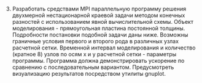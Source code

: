 3. Разработать средствами MPI параллельную программу решения двухмерной нестационарной краевой задачи методом конечных разностей с использованием явной вычислительной схемы. Объект моделирования - прямоугольная пластина постоянной толщины. Подробности постановки подобной задачи даны ниже. Возможны граничные условия первого и второго рода в различных узлах расчетной сетки. Временной интервал моделирования и количество (кратное 8) узлов по осям x и y расчетной сетки - параметры программы. Программа должна демонстрировать ускорение по сравнению с последовательным вариантом. Предусмотреть визуализацию результатов посредством утилиты gnuplot.